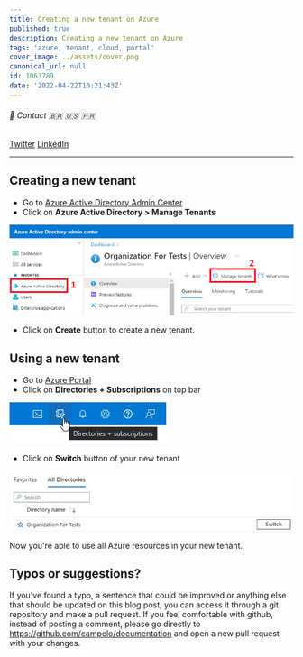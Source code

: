 ```yaml
---
title: Creating a new tenant on Azure
published: true
description: Creating a new tenant on Azure
tags: 'azure, tenant, cloud, portal'
cover_image: ../assets/cover.png
canonical_url: null
id: 1063789
date: '2022-04-22T10:21:43Z'
---
```


###### :postbox: Contact :brazil: :us: :fr:

[Twitter](https://twitter.com/campelo87)
[LinkedIn](https://www.linkedin.com/in/flavio-campelo/?locale=en_US)

---

## Creating a new tenant

- Go to [Azure Active Directory Admin Center](https://aad.portal.azure.com/) 
- Click on **Azure Active Directory > Manage Tenants**

![Image 1](./assets/img1.png)

- Click on **Create** button to create a new tenant.

## Using a new tenant

- Go to [Azure Portal](https://portal.azure.com)
- Click on **Directories + Subscriptions** on top bar

![Image 2](./assets/img2.jpg)

- Click on **Switch** button of your new tenant

![Image 3](./assets/img3.jpg)

Now you're able to use all Azure resources in your new tenant.

## Typos or suggestions?

If you've found a typo, a sentence that could be improved or anything else that should be updated on this blog post, you can access it through a git repository and make a pull request. If you feel comfortable with github, instead of posting a comment, please go directly to https://github.com/campelo/documentation and open a new pull request with your changes.
